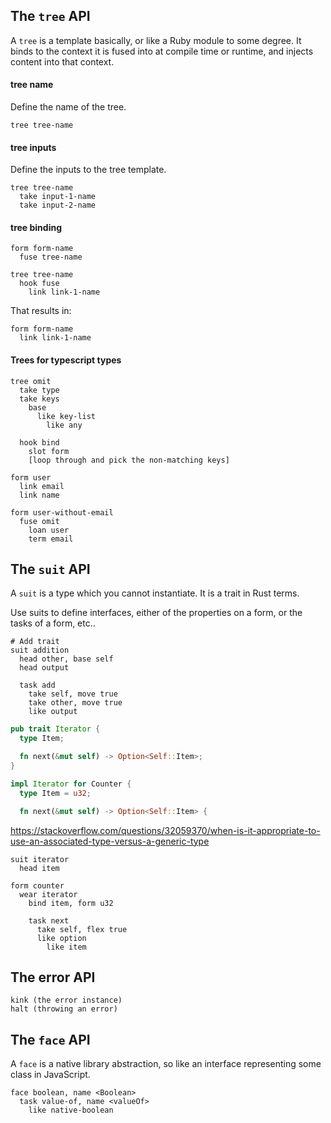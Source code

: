 ## The `tree` API

A `tree` is a template basically, or like a Ruby module to some degree.
It binds to the context it is fused into at compile time or runtime, and
injects content into that context.

#### tree name

Define the name of the tree.

```
tree tree-name
```

#### tree inputs

Define the inputs to the tree template.

```
tree tree-name
  take input-1-name
  take input-2-name
```

#### tree binding

```
form form-name
  fuse tree-name

tree tree-name
  hook fuse
    link link-1-name
```

That results in:

```
form form-name
  link link-1-name
```

#### Trees for typescript types

```
tree omit
  take type
  take keys
    base
      like key-list
        like any

  hook bind
    slot form
    [loop through and pick the non-matching keys]

form user
  link email
  link name

form user-without-email
  fuse omit
    loan user
    term email
```

## The `suit` API

A `suit` is a type which you cannot instantiate. It is a trait in Rust
terms.

Use suits to define interfaces, either of the properties on a form, or
the tasks of a form, etc..

```
# Add trait
suit addition
  head other, base self
  head output

  task add
    take self, move true
    take other, move true
    like output
```

```rust
pub trait Iterator {
  type Item;

  fn next(&mut self) -> Option<Self::Item>;
}

impl Iterator for Counter {
  type Item = u32;

  fn next(&mut self) -> Option<Self::Item> {
```

https://stackoverflow.com/questions/32059370/when-is-it-appropriate-to-use-an-associated-type-versus-a-generic-type

```
suit iterator
  head item

form counter
  wear iterator
    bind item, form u32

    task next
      take self, flex true
      like option
        like item
```

## The error API

```
kink (the error instance)
halt (throwing an error)
```

## The `face` API

A `face` is a native library abstraction, so like an interface
representing some class in JavaScript.

```
face boolean, name <Boolean>
  task value-of, name <valueOf>
    like native-boolean
```
